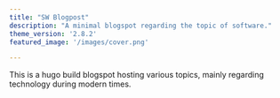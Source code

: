 ```yaml
---
title: "SW Blogpost"
description: "A minimal blogspot regarding the topic of software."
theme_version: '2.8.2'
featured_image: '/images/cover.png'

---
```


This is a hugo build blogspot hosting various topics, mainly regarding technology during modern times.
